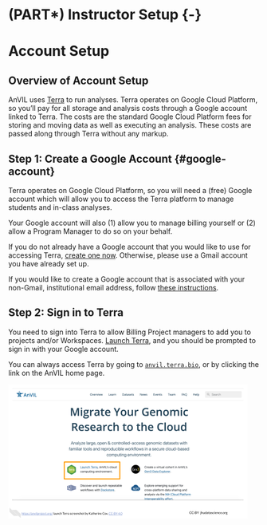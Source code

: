 # (PART\*) Instructor Setup {-}



# Account Setup

## Overview of Account Setup

AnVIL uses [Terra](https://anvil.terra.bio/) to run analyses. Terra operates on Google Cloud Platform, so you’ll pay for all storage and analysis costs through a Google account linked to Terra. The costs are the standard Google Cloud Platform fees for storing and moving data as well as executing an analysis. These costs are passed along through Terra without any markup.

## Step 1: Create a Google Account {#google-account}

Terra operates on Google Cloud Platform, so you will need a (free) Google account which will allow you to access the Terra platform to manage students and in-class analyses.

Your Google account will also (1) allow you to manage billing yourself or (2) allow a Program Manager to do so on your behalf.


If you do not already have a Google account that you would like to use for accessing Terra, [create one now](https://accounts.google.com/SignUp). Otherwise, please use a Gmail account you have already set up.

If you would like to create a Google account that is associated with your non-Gmail, institutional email address, follow [these instructions](https://support.terra.bio/hc/en-us/articles/360029186611).

## Step 2: Sign in to Terra

You need to sign into Terra to allow Billing Project managers to add you to projects and/or Workspaces. [Launch Terra](https://anvil.terra.bio/#workspaces), and you should be prompted to sign in with your Google account.

You can always access Terra by going to [`anvil.terra.bio`](https://anvil.terra.bio/), or by clicking the link on the AnVIL home page.

<img src="resources/images/03_Account_setup_files/figure-html//1tyt8ifxD3y7QW3nN27jh02aPrBvNEo1GN_u2Ne_UngM_gde7783227e_0_31.png" title="Screenshot of the AnVIL home page. The button to &quot;launch Terra&quot; is highlighted." alt="Screenshot of the AnVIL home page. The button to &quot;launch Terra&quot; is highlighted." width="480" />
